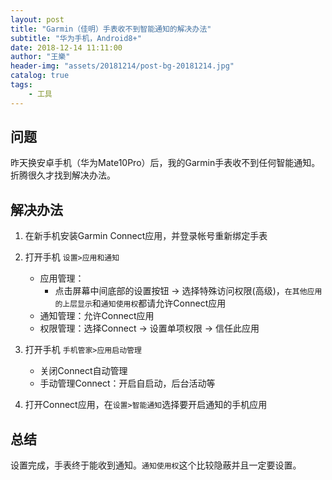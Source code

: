 ```yaml
---
layout: post
title: "Garmin（佳明）手表收不到智能通知的解决办法"
subtitle: "华为手机，Android8+"
date: 2018-12-14 11:11:00
author: "王樂"
header-img: "assets/20181214/post-bg-20181214.jpg"
catalog: true
tags:
    - 工具
---
```


## 问题

昨天换安卓手机（华为Mate10Pro）后，我的Garmin手表收不到任何智能通知。
折腾很久才找到解决办法。

## 解决办法

1. 在新手机安装Garmin Connect应用，并登录帐号重新绑定手表
2. 打开手机 `设置>应用和通知`
    - 应用管理：
        - 点击屏幕中间底部的设置按钮 -> 选择特殊访问权限(高级)，`在其他应用的上层显示`和`通知使用权`都请允许Connect应用
    - 通知管理：允许Connect应用
    - 权限管理：选择Connect -> 设置单项权限 -> 信任此应用
   
3. 打开手机 `手机管家>应用启动管理`
    - 关闭Connect自动管理
    - 手动管理Connect：开启自启动，后台活动等
    
4. 打开Connect应用，在`设置>智能通知`选择要开启通知的手机应用
    
## 总结

设置完成，手表终于能收到通知。`通知使用权`这个比较隐蔽并且一定要设置。
    